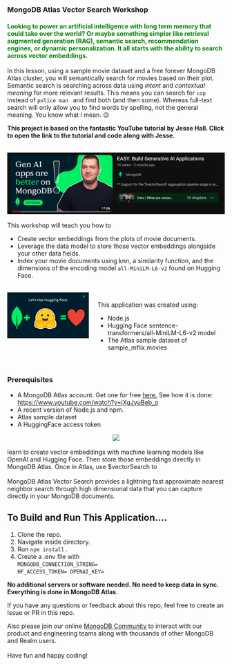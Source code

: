 ### MongoDB Atlas Vector Search Workshop

<h4 style="color:green">Looking to power an artificial intelligence with long term memory that could take over the world? Or maybe something simpler like retrieval augmented generation (RAG), semantic search, recommendation engines, or dynamic personalization. It all starts with the ability to search across vector embeddings.</h4>

<p>In this lesson, using a sample movie dataset and a free forever MongoDB Atlas cluster, you will semantically search for movies based on their plot. Semantic search is searching across data using <i>intent</i> and <i>contextual meaning</i> for more relevant results. This means you can search for <code>cop</code> instead of <code>police man </code> and find both (and then some). Whereas full-text search will only allow you to find words by spelling, not the general meaning. You know what I mean. 😉

**This project is based on the fantastic YouTube tutorial by Jesse Hall. Click to open the link to the tutorial and code along with Jesse.**

<br/>
<div align="center">
<a href="https://www.youtube.com/embed/wOdZ1hEWvjU?si=Z69G9eKLFKC4LfUs"><img src="images/JesseYouTube.png" width="600"  /></a>
</div>

This workshop will teach you how to

- Create vector embeddings from the plots of movie documents.
- Leverage the data model to store those vector embeddings alongside your other data fields.
- Index your movie documents using knn, a similarity function, and the dimensions of the encoding model <code>all-MiniLM-L6-v2</code> found on Hugging Face.

<br/>

<div align="center"><div style="display: flex;  justify-content: space-around;">
<a href="https://huggingface.co/"><img src="images/HuggingFace.png" width="300"  /></a><div align="left" style="margin: 20px">This application was created using:

- Node.js
- Hugging Face sentence-transformers/all-MiniLM-L6-v2 model
- The Atlas sample dataset of sample_mflix.movies</div></div>
</div>

<h3>Prerequisites</h3>

- A MongoDB Atlas account. Get one for free <a href="https://www.mongodb.com/cloud/atlas">here.</a> See how it is done: https://www.youtube.com/watch?v=jXgJyuBeb_o
- A recent version of Node.js and npm.
- Atlas sample dataset
- A HuggingFace access token

<div align="center"><a href="https://huggingface.co/"><img src="images/HFAccessToken.gif" width="400"  /></a>
</div>

learn to create vector embeddings with machine learning models like OpenAI and Hugging Face. Then store those embeddings directly in MongoDB Atlas. Once in Atlas, use $vectorSearch to
<br/><br/>
MongoDB Atlas Vector Search provides a lightning fast approximate nearest neighbor search through high dimensional data that you can capture directly in your MongoDB documents.
<br/>

<h2>To Build and Run This Application....</h2>

1. Clone the repo.
2. Navigate inside directory.
3. Run <code>npm install</code> .
4. Create a .env file with<br/>
   <code>MONGODB_CONNECTION_STRING=
   HF_ACCESS_TOKEN=
   OPENAI_KEY=</code>

**No additional servers or software needed. No need to keep data in sync. Everything is done in MongoDB Atlas.**

If you have any questions or feedback about this repo, feel free to create an Issue or PR in this repo.

Also please join our online <a href="https://developer.mongodb.com/community/forums/">MongoDB Community</a> to interact with our product and engineering teams along with thousands of other MongoDB and Realm users. <br/><br/>Have fun and happy coding!
